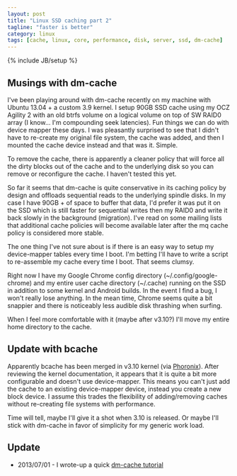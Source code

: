 ```yaml
---
layout: post
title: "Linux SSD caching part 2"
tagline: "faster is better"
category: linux
tags: [cache, linux, core, performance, disk, server, ssd, dm-cache]
---
```

{% include JB/setup %}

Musings with dm-cache
---------------------

I've been playing around with dm-cache recently on my machine with Ubuntu 13.04 + a custom 3.9 kernel.  I setup 90GB SSD cache using my OCZ Agility 2 with an old btrfs volume on a logical volume on top of SW RAID0 array (I know... I'm compounding seek latencies).  Fun things we can do with device mapper these days.  I was pleasantly surprised to see that I didn't have to re-create my original file system, the cache was added, and then I mounted the cache device instead and that was it. Simple.

To remove the cache, there is apparently a cleaner policy that will force all the dirty blocks out of the cache and to the underlying disk so you can remove or reconfigure the cache.  I haven't tested this yet.

So far it seems that dm-cache is quite conservative in its caching policy by design and offloads sequential reads to the underlying spindle disks.  In my case I have 90GB + of space to buffer that data, I'd prefer it was put it on the SSD which is still faster for sequential writes then my RAID0 and write it back slowly in the background (migration).  I've read on some mailing lists that additional cache policies will become available later after the mq cache policy is considered more stable.

The one thing I've not sure about is if there is an easy way to setup my device-mapper tables every time I boot.  I'm betting I'll have to write a script to re-assemble my cache every time I boot.  That seems clumsy.

Right now I have my Google Chrome config directory (~/.config/google-chrome) and my entire user cache directory (~/.cache) running on the SSD in addition to some kernel and Android builds.  In the event I find a bug, I won't really lose anything.  In the mean time, Chrome seems quite a bit snappier and there is noticeably less audible disk thrashing when surfing.

When I feel more comfortable with it (maybe after v3.10?) I'll move my entire home directory to the cache.

Update with bcache
------------------

Apparently bcache has been merged in v3.10 kernel (via [Phoronix](http://www.phoronix.com/scan.php?page=news_item&px=MTM2ODM)).  After reviewing the kernel documentation, it appears that it is quite a bit more configurable and doesn't use device-mapper.  This means you can't just add the cache to an existing device-mapper device, instead you create a new block device.  I assume this trades the flexibility of adding/removing caches without re-creating file systems with performance.

Time will tell, maybe I'll give it a shot when 3.10 is released. Or maybe I'll stick with dm-cache in favor of simplicity for my generic work load.

Update
------

* 2013/07/01 - I wrote-up a quick [dm-cache tutorial](/linux/2013/06/30/ssd-caching-using-dmcache-tutorial/)
